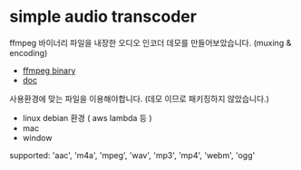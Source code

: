 # simple audio transcoder
ffmpeg 바이너리 파일을 내장한 오디오 인코더 데모를 만들어보았습니다.  (muxing & encoding)



- [ffmpeg binary](https://ffmpeg.org/download.html)
- [doc](https://ffmpeg.org/documentation.html)

사용환경에 맞는 파일을 이용해야합니다. 
(데모 이므로 패키징하지 않았습니다.)

- linux debian 환경 ( aws lambda 등 )
- mac
- window

supported: 'aac', 'm4a', 'mpeg', 'wav', 'mp3', 'mp4', 'webm', 'ogg'

